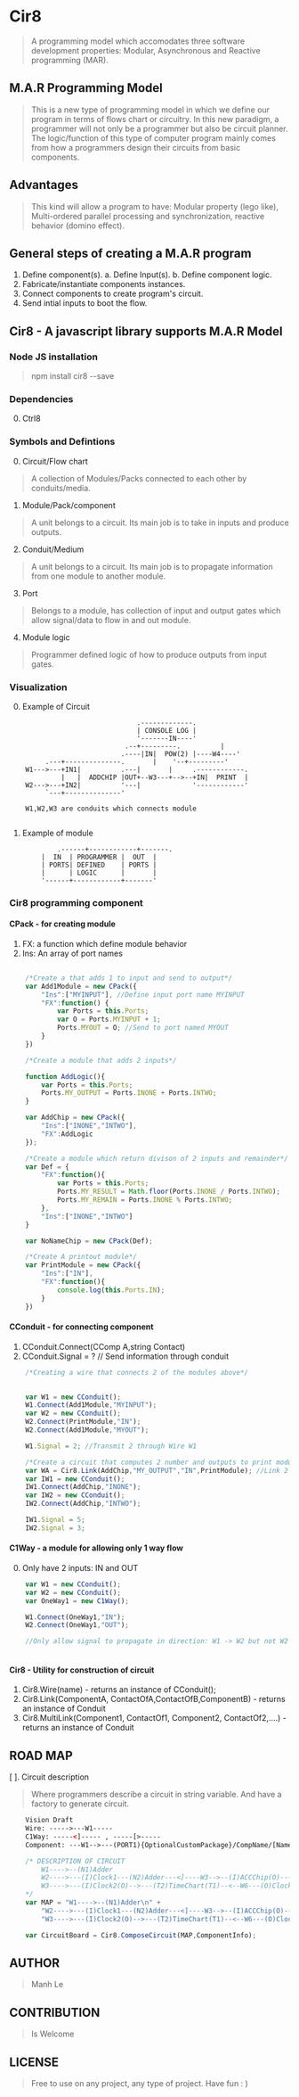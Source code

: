 ﻿# Cir8
> A programming model which accomodates three software development properties: Modular, Asynchronous and Reactive programming (MAR).

## M.A.R Programming Model
> This is a new type of programming model in which we define our program in terms of flows chart or circuitry.
> In this new paradigm, a programmer will not only be a programmer but also be circuit planner.
> The logic/function of this type of computer program mainly comes from how a programmers design their circuits from basic components.

## Advantages
> This kind will allow a program to have: Modular property (lego like), Multi-ordered parallel processing and synchronization, reactive behavior (domino effect).

## General steps of creating a M.A.R program
1. Define component(s).
	a. Define Input(s).
	b. Define component logic.
2. Fabricate/instantiate components instances.
3. Connect components to create program's circuit.
4. Send intial inputs to boot the flow.

## Cir8 - A javascript library supports M.A.R Model

### Node JS installation
> npm install cir8 --save

### Dependencies
0. Ctrl8

### Symbols and Defintions
0. Circuit/Flow chart
> A collection of Modules/Packs connected to each other by conduits/media.

1. Module/Pack/component
>A unit belongs to a circuit. Its main job is to take in inputs and produce outputs.

2. Conduit/Medium
>A unit belongs to a circuit. Its main job is to propagate information from one module to another module.

3. Port
>Belongs to a module, has collection of input and output gates which allow signal/data to flow in and out module.

4. Module logic
>Programmer defined logic of how to produce outputs from input gates.

### Visualization 

0. Example of Circuit
```
						   		.-------------.
						   		| CONSOLE LOG |
						   		'-------IN----'
				    		 .--+---------.          |
				            .----|IN|  POW(2) |----W4----'
		 .---+--------------.	    |    '--+---------'
	W1--->---+IN1|          .---|       |     .------------.
	         |   |  ADDCHIP |OUT+--W3---+-->--+IN|  PRINT  |
	W2--->---+IN2|	        '---|             '------------'
		 `---+--------------'

	W1,W2,W3 are conduits which connects module


```           
1. Example of module
```
        	.------+------------+-------.
		|  IN  | PROGRAMMER |  OUT  |
		| PORTS| DEFINED    | PORTS |
		|      | LOGIC	    |       |
		'------+------------+-------'
```

### Cir8 programming component
#### CPack - for creating module
1. FX: a function which define module behavior
2. Ins: An array of port names
```javascript
	
	/*Create a that adds 1 to input and send to output*/
	var Add1Module = new CPack({
		"Ins":["MYINPUT"], //Define input port name MYINPUT
		"FX":function() {
			var Ports = this.Ports;
			var O = Ports.MYINPUT + 1;
			Ports.MYOUT = O; //Send to port named MYOUT
		}
	})	

	/*Create a module that adds 2 inputs*/

	function AddLogic(){
		var Ports = this.Ports;		
		Ports.MY_OUTPUT = Ports.INONE + Ports.INTWO;
	}

	var AddChip = new CPack({
		"Ins":["INONE","INTWO"],
		"FX":AddLogic
	});

	/*Create a module which return divison of 2 inputs and remainder*/
	var Def = {
		"FX":function(){
			var Ports = this.Ports;		
			Ports.MY_RESULT = Math.floor(Ports.INONE / Ports.INTWO);
			Ports.MY_REMAIN = Ports.INONE % Ports.INTWO;
		},
		"Ins":["INONE","INTWO"]
	}

	var NoNameChip = new CPack(Def);

	/*Create A printout module*/
	var PrintModule = new CPack({
		"Ins":["IN"],
		"FX":function(){
			console.log(this.Ports.IN);
		}
	})

```
#### CConduit - for connecting component
1. CConduit.Connect(CComp A,string Contact)
2. CConduit.Signal = ? // Send information through conduit
```javascript
	/*Creating a wire that connects 2 of the modules above*/
	

	var W1 = new CConduit();
	W1.Connect(Add1Module,"MYINPUT");
	var W2 = new CConduit();
	W2.Connect(PrintModule,"IN");
	W2.Connect(Add1Module,"MYOUT");

	W1.Signal = 2; //Transmit 2 through Wire W1

	/*Create a circuit that computes 2 number and outputs to print module*/
	var WA = Cir8.Link(AddChip,"MY_OUTPUT","IN",PrintModule); //Link 2 contacts
	var IW1 = new CConduit();
	IW1.Connect(AddChip,"INONE");
	var IW2 = new CConduit();
	IW2.Connect(AddChip,"INTWO");

	IW1.Signal = 5;
	IW2.Signal = 3;

```
#### C1Way - a module for allowing only 1 way flow
0. Only have 2 inputs: IN and OUT
```javascript
	var W1 = new CConduit();
	var W2 = new CConduit();
	var OneWay1 = new C1Way();

	W1.Connect(OneWay1,"IN");
	W2.Connect(OneWay1,"OUT");

	//Only allow signal to propagate in direction: W1 -> W2 but not W2 -> W1;
	
```

#### Cir8 - Utility for construction of circuit
1. Cir8.Wire(name) - returns an instance of CConduit();
2. Cir8.Link(ComponentA, ContactOfA,ContactOfB,ComponentB) - returns an instance of Conduit
3. Cir8.MultiLink(Component1, ContactOf1, Component2, ContactOf2,....) - returns an instance of Conduit


## ROAD MAP
[ ]. Circuit description
> Where programmers describe a circuit in string variable. And have a factory to generate circuit.
```html
	Vision Draft 
	Wire: ----->---W1-----  
	C1Way: -----<]----- , -----[>-----
	Component: ---W1-->---(PORT1){OptionalCustomPackage}/CompName/[Namespace.Logic](Port2)-----<---W2----

```

```javascript
	/* DESCRIPTION OF CIRCUIT
        W1---->--(N1)Adder
        W2---->---(I)Clock1---(N2)Adder---<]----W3-->--(I)ACCChip(O)--->--W4--(I)DispChip
        W3---->---(I)Clock2(O)-->---(T2)TimeChart(T1)--<--W6---(O)Clock1
    */
	var MAP = "W1---->--(N1)Adder\n" +
        "W2---->---(I)Clock1---(N2)Adder---<]----W3-->--(I)ACCChip(O)--->--W4--(I)DispChip\n" +
        "W3---->---(I)Clock2(O)-->---(T2)TimeChart(T1)--<--W6---(O)Clock1";

	var CircuitBoard = Cir8.ComposeCircuit(MAP,ComponentInfo);

```




## AUTHOR
>Manh Le

## CONTRIBUTION
>Is Welcome

## LICENSE
>Free to use on any project, any type of project. Have fun : )